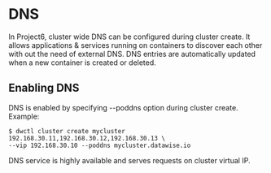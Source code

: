 # DNS

In Project6, cluster wide DNS can be configured during cluster create. It
allows applications & services running on containers to discover each other
with out the need of external DNS. DNS entries are automatically updated when a
new container is created or deleted.

## Enabling DNS
DNS is enabled by specifying --poddns option during cluster create.
Example:
```
$ dwctl cluster create mycluster 192.168.30.11,192.168.30.12,192.168.30.13 \
--vip 192.168.30.10 --poddns mycluster.datawise.io
```

DNS service is highly available and serves requests on cluster virtual
IP.
